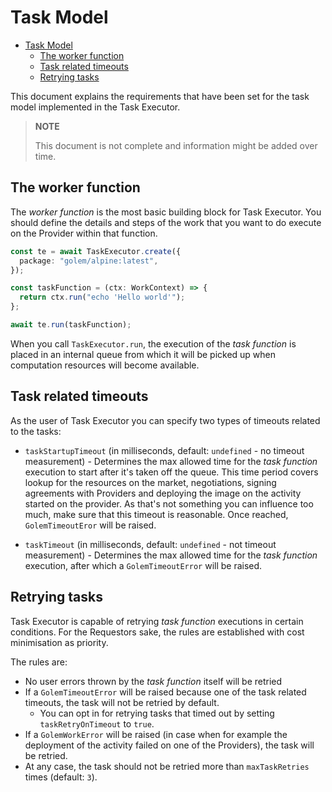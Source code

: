 # Task Model

<!-- TOC -->

- [Task Model](#task-model)
  - [The worker function](#the-worker-function)
  - [Task related timeouts](#task-related-timeouts)
  - [Retrying tasks](#retrying-tasks)
  <!-- TOC -->

This document explains the requirements that have been set for the task model implemented in the Task Executor.

> **NOTE**
>
> This document is not complete and information might be added over time.

## The worker function

The _worker function_ is the most basic building block for Task Executor. You should define the details and steps of the work that you want to do execute on the Provider within that function.

```ts
const te = await TaskExecutor.create({
  package: "golem/alpine:latest",
});

const taskFunction = (ctx: WorkContext) => {
  return ctx.run("echo 'Hello world'");
};

await te.run(taskFunction);
```

When you call `TaskExecutor.run`, the execution of the _task function_ is placed in an internal queue from which it will be picked up when computation resources will become available.

## Task related timeouts

As the user of Task Executor you can specify two types of timeouts related to the tasks:

- `taskStartupTimeout` (in milliseconds, default: `undefined` - no timeout measurement) - Determines the max allowed time for the _task function_ execution to start after it's taken off the queue. This time period covers lookup for the resources on the market, negotiations, signing agreements with Providers and deploying the image on the activity started on the provider. As that's not something you can influence too much, make sure that this timeout is reasonable. Once reached, `GolemTimeoutEror` will be raised.

- `taskTimeout` (in milliseconds, default: `undefined` - not timeout measurement) - Determines the max allowed time for the _task function_ execution, after which a `GolemTimeoutError` will be raised.

## Retrying tasks

Task Executor is capable of retrying _task function_ executions in certain conditions. For the Requestors sake, the rules are established with cost minimisation as priority.

The rules are:

- No user errors thrown by the _task function_ itself will be retried
- If a `GolemTimeoutError` will be raised because one of the task related timeouts, the task will not be retried by default.
  - You can opt in for retrying tasks that timed out by setting `taskRetryOnTimeout` to `true`.
- If a `GolemWorkError` will be raised (in case when for example the deployment of the activity failed on one of the Providers), the task will be retried.
- At any case, the task should not be retried more than `maxTaskRetries` times (default: `3`).
